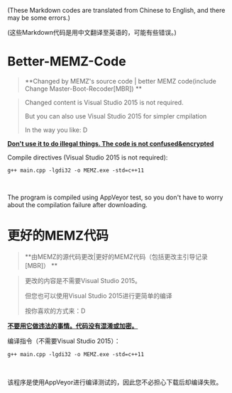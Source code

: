 (These Markdown codes are translated from Chinese to English, and there may be some errors.)

(这些Markdown代码是用中文翻译至英语的，可能有些错误。)

# Better-MEMZ-Code

> **Changed by MEMZ's source code | better MEMZ code(include Change Master-Boot-Recoder[MBR]) **

> Changed content is Visual Studio 2015 is not required.
> 
> But you can also use Visual Studio 2015 for simpler cmpilation
> 
> In the way you like: D

**<u>Don't use it to do illegal things. The code is not confused&encrypted</u>**

Compile directives (Visual Studio 2015 is not required):

`g++ main.cpp -lgdi32 -o MEMZ.exe -std=c++11`

<br/>

The program is compiled using AppVeyor test, so you don't have to worry about the compilation failure after downloading.

# 更好的MEMZ代码

> **由MEMZ的源代码更改|更好的MEMZ代码（包括更改主引导记录[MBR]） **

> 更改的内容是不需要Visual Studio 2015。
>
> 但您也可以使用Visual Studio 2015进行更简单的编译
>
> 按你喜欢的方式来：D

**<u>不要用它做违法的事情。代码没有混淆或加密。</u>**

编译指令（不需要Visual Studio 2015）：

`g++ main.cpp -lgdi32 -o MEMZ.exe -std=c++11`

<br/>

该程序是使用AppVeyor进行编译测试的，因此您不必担心下载后却编译失败。
